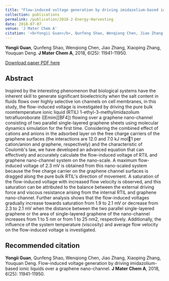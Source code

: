 ```yaml
---
title: "Flow-induced voltage generation by driving imidazolium-based ionic liquids over a graphene nano-channel"
collection: publications
permalink: /publication/2018-2-Energy-Harvesting
date: 2018-07-07
venue: 'J Mater Chem A'
citation: '<b>Yongii Guan</b>, Qunfeng Shao, Wenqiong Chen, Jiao Zhang, Xiaoping Zhang, Youquan Deng. Flow-induced voltage generation by driving imidazolium-based ionic liquids over a graphene nano-channel. <b>J Mater Chem A</b>, 2018, 6(25): 11941-11950.'
---
```


<b>Yongii Guan</b>, Qunfeng Shao, Wenqiong Chen, Jiao Zhang, Xiaoping Zhang, Youquan Deng. <b>J Mater Chem A</b>, 2018, 6(25): 11941-11950.

[Download paper PDF here](https://github.com/Yongji-Guan/Yongji-Guan.github.io/blob/master/files/2018-2.pdf)

## Abstract
Inspired by the interesting phenomenon that biological systems have the inherent skill to generate significant bioelectricity when the salt content in fluids flows over highly selective ion channels on cell membranes, in this study, the flow-induced voltage is investigated by driving the pure bulk roomtemperature ionic liquid (RTIL) 1-ethyl-3-methylimidazolium tetrafluoroborate ([Emim][BF4]) flowing over a graphene nano-channel consisting of two parallel single-layered graphene sheets using molecular dynamics simulation for the first time. Considering the combined effect of cations and anions in the adsorbed layer on the free charge carriers of the graphene surfaces (the interactions are 12.0 and 7.0 kJ mol1 per cation/anion and graphene, respectively) and the characteristic of Coulomb's law, we have developed an advanced equation that can effectively and accurately calculate the flow-induced voltage of RTIL and graphene nano-channel system on the nano-scale. A maximum flow-induced voltage of 2.3 mV is obtained from this nano-scaled system because the free charge carrier on the graphene channel surfaces is dragged along the pure bulk RTIL's direction of movement. A saturation of the flow-induced voltage with increased flow velocity is observed, and this saturation can be attributed to the balance between the external driving force and viscous resistance arising from the internal RTIL and graphene nano-channel. Further analysis shows that the flow-induced voltages gradually increase towards saturation from 1.9 to 2.1 mV or decrease from 2.3 to 2.1 mV when the distance between the two parallel single-layered graphene or the area of single-layered graphene of the nano-channel increases from 1 to 5 nm or from 1 to 25 nm2, respectively. Additionally, the influence of the system temperature (viscosity) and average flow velocity on the flow-induced voltage is investigated.

## Recommended citation
<b>Yongii Guan</b>, Qunfeng Shao, Wenqiong Chen, Jiao Zhang, Xiaoping Zhang, Youquan Deng. Flow-induced voltage generation by driving imidazolium-based ionic liquids over a graphene nano-channel. <b>J Mater Chem A</b>, 2018, 6(25): 11941-11950.